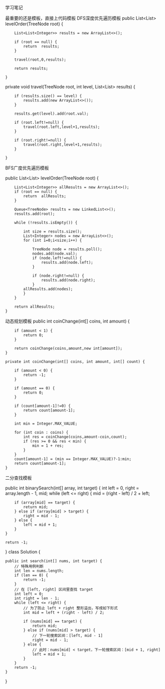 学习笔记

最重要的还是模板，直接上代码模板
DFS深度优先遍历模板
public List<List<Integer>> levelOrder(TreeNode root) {

        List<List<Integer>> results = new ArrayList<>();

        if (root == null) {
            return  results;
        }

        travel(root,0,results);

        return results;

    }


private void travel(TreeNode root, int level, List<List<Integer>> results) {

        if (results.size() == level) {
            results.add(new ArrayList<>());
        }

        results.get(level).add(root.val);

        if (root.left!=null) {
            travel(root.left,level+1,results);
        }

        if (root.right!=null) {
            travel(root.right,level+1,results);
        }

    }
    
BFS广度优先遍历模板

public List<List<Integer>> levelOrder(TreeNode root) {

        List<List<Integer>> allResults = new ArrayList<>();
        if (root == null) {
            return  allResults;
        }

        Queue<TreeNode> results = new LinkedList<>();
        results.add(root);

        while (!results.isEmpty()) {

            int size = results.size();
            List<Integer> nodes = new ArrayList<>();
            for (int i=0;i<size;i++) {

                TreeNode node = results.poll();
                nodes.add(node.val);
                if (node.left!=null) {
                    results.add(node.left);
                }

                if (node.right!=null) {
                    results.add(node.right);
                }
            allResults.add(nodes);
            }
        }

        return allResults;
    }

动态规划模板
public int coinChange(int[] coins, int amount) {

        if (amount < 1) {
            return 0;
        }

        return coinChange(coins,amount,new int[amount]);
    }

    private int coinChange(int[] coins, int amount, int[] count) {

        if (amount < 0) {
            return -1;
        }

        if (amount == 0) {
            return 0;
        }

        if (count[amount-1]!=0) {
            return count[amount-1];
        }

        int min = Integer.MAX_VALUE;

        for (int coin : coins) {
            int res = coinChange(coins,amount-coin,count);
            if (res >= 0 && res < min) {
                min = 1 + res;
            }
        }
        count[amount-1] = (min == Integer.MAX_VALUE)?-1:min;
        return count[amount-1];
    }


二分查找模板

public int binarySearch(int[] array, int target) {
    int left = 0, right = array.length - 1, mid;
    while (left <= right) {
        mid = (right - left) / 2 + left;

        if (array[mid] == target) {
            return mid;
        } else if (array[mid] > target) {
            right = mid - 1;
        } else {
            left = mid + 1;
        }
    }

    return -1;
}
class Solution {

    public int search(int[] nums, int target) {
        // 特殊用例判断
        int len = nums.length;
        if (len == 0) {
            return -1;
        }
        // 在 [left, right] 区间里查找 target
        int left = 0;
        int right = len - 1;
        while (left <= right) {
            // 为了防止 left + right 整形溢出，写成如下形式
            int mid = left + (right - left) / 2;

            if (nums[mid] == target) {
                return mid;
            } else if (nums[mid] > target) {
                // 下一轮搜索区间：[left, mid - 1]
                right = mid - 1;
            } else {
                // 此时：nums[mid] < target，下一轮搜索区间：[mid + 1, right]
                left = mid + 1;
            }
        }
        return -1;
    }
}

















    
    
    
    
    
















